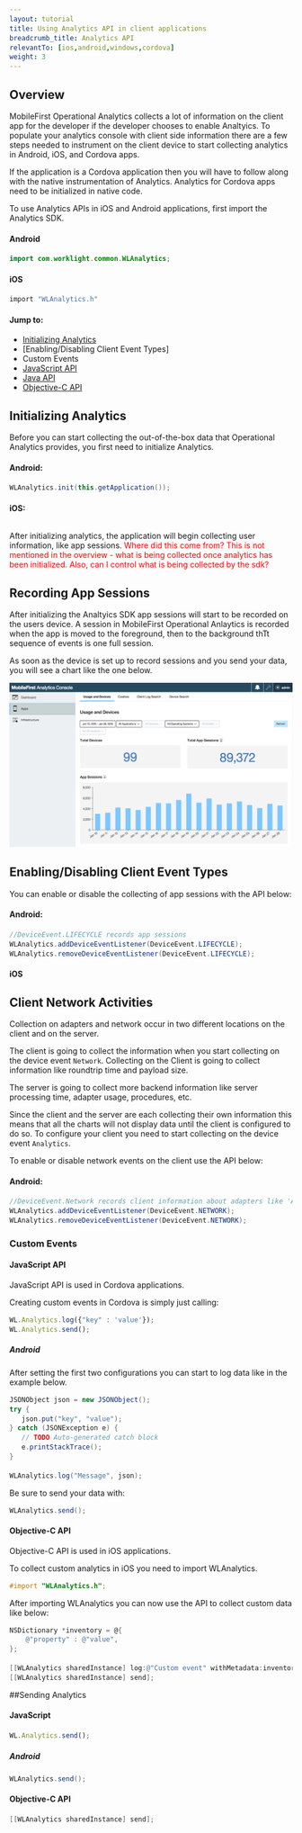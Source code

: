 ```yaml
---
layout: tutorial
title: Using Analytics API in client applications
breadcrumb_title: Analytics API
relevantTo: [ios,android,windows,cordova]
weight: 3
---
```

## Overview

MobileFirst Operational Analytics collects a lot of information on the client app for the developer if the developer chooses to enable Analtyics. To populate your analytics console with client side information there are a few steps needed to instrument on the client device to start collecting analytics in Android, iOS, and Cordova apps.

If the application is a Cordova application then you will have to follow along with the native instrumentation of Analytics. Analytics for Cordova apps need to be initialized in native code.

To use Analytics APIs in iOS and Android applications, first import the Analytics SDK.  

#### Android
```java
import com.worklight.common.WLAnalytics;
```

#### iOS
```objective-c
import "WLAnalytics.h"
```

#### Jump to:
* [Initializing Analytics](initializing-analytics)
* [Enabling/Disabling Client Event Types]
* Custom Events
 * [JavaScript API](#javascript-api)
 * [Java API](#java-api)
 * [Objective-C API](#objective-c-api)

## Initializing Analytics
Before you can start collecting the out-of-the-box data that Operational Analytics provides, you first need to initialize Analytics.  

#### Android:

```java
WLAnalytics.init(this.getApplication());
```

#### iOS:

```objective-c

```

After initializing analytics, the application will begin collecting user information, like app sessions.
<span style="color:red">Where did this come from? This is not mentioned in the overview - what is being collected once analytics has been initialized. Also, can I control what is being collected by the sdk?</span>

## Recording App Sessions
After initializing the Analtyics SDK app sessions will start to be recorded on the users device. A session in MobileFirst Operational Anlaytics is recorded when the app is moved to the foreground, then to the background thTt sequence of events is one full session.

As soon as the device is set up to record sessions and you send your data, you will see a chart like the one below.

![sessions-chart](analytics-app-sessions.png)

## Enabling/Disabling Client Event Types
You can enable or disable the collecting of app sessions with the API below:

#### Android:
```java
//DeviceEvent.LIFECYCLE records app sessions
WLAnalytics.addDeviceEventListener(DeviceEvent.LIFECYCLE);
WLAnalytics.removeDeviceEventListener(DeviceEvent.LIFECYCLE);
```

#### iOS

## Client Network Activities
Collection on adapters and network occur in two different locations on the client and on the server.

The client is going to collect the information when you start collecting on the device event `Network`. Collecting on the Client is going to collect information like roundtrip time and payload size.

The server is going to collect more backend information like server processing time, adapter usage, procedures, etc.

Since the client and the server are each collecting their own information this means that all the charts will not display data until the client is configured to do so. To configure your client you need to start collecting on the device event `Analytics`.

To enable or disable network events on the client use the API below:

#### Android:
```java
//DeviceEvent.Network records client information about adapters like 'Average Procedure Response Size'
WLAnalytics.addDeviceEventListener(DeviceEvent.NETWORK);
WLAnalytics.removeDeviceEventListener(DeviceEvent.NETWORK);
```

### Custom Events


#### JavaScript API
JavaScript API is used in Cordova applications.

Creating custom events in Cordova is simply just calling:

```javascript
WL.Analytics.log({"key" : 'value'});
WL.Analytics.send();
 ```

##### Android
After setting the first two configurations you can start to log data like in the example below.

 ```java
JSONObject json = new JSONObject();
try {
    json.put("key", "value");
} catch (JSONException e) {
    // TODO Auto-generated catch block
    e.printStackTrace();
}

WLAnalytics.log("Message", json);
```

Be sure to send your data with:

```java
WLAnalytics.send();
```

#### Objective-C API
Objective-C API is used in iOS applications.

To collect custom analytics in iOS you need to import WLAnalytics.

```objective-c
#import "WLAnalytics.h";
```

After importing WLAnalytics you can now use the API to collect custom data like below:

```objective-c
NSDictionary *inventory = @{
    @"property" : @"value",
};

[[WLAnalytics sharedInstance] log:@"Custom event" withMetadata:inventory];
[[WLAnalytics sharedInstance] send];
```

##Sending Analytics

#### JavaScript
```javascript
WL.Analytics.send();
```

##### Android

```java
WLAnalytics.send();
```

#### Objective-C API
```objective-c
[[WLAnalytics sharedInstance] send];
```
